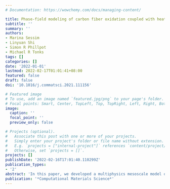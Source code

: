 ```yaml
---
# Documentation: https://wowchemy.com/docs/managing-content/

title: Phase-field modeling of carbon fiber oxidation coupled with heat conduction
subtitle: ''
summary: ''
authors:
- Marina Sessim
- Linyuan Shi
- Simon R Phillpot
- Michael R Tonks
tags: []
categories: []
date: '2022-01-01'
lastmod: 2022-02-17T01:01:41+08:00
featured: false
draft: false
doi: '10.1016/j.commatsci.2021.111156'

# Featured image
# To use, add an image named `featured.jpg/png` to your page's folder.
# Focal points: Smart, Center, TopLeft, Top, TopRight, Left, Right, BottomLeft, Bottom, BottomRight.
image: 
  caption: ''
  focal_point: ''
  preview_only: false

# Projects (optional).
#   Associate this post with one or more of your projects.
#   Simply enter your project's folder or file name without extension.
#   E.g. `projects = ["internal-project"]` references `content/project/deep-learning/index.md`.
#   Otherwise, set `projects = []`.
projects: []
publishDate: '2022-02-16T17:01:40.110299Z'
publication_types:
- '2'
abstract: 'In this paper, we developed a multiphysics mesoscale model of carbon fiber oxidation in the upper most layer of a phenolic impregnated carbon ablator thermal protection system. The presented model uses the phase-field method to capture the reduction of carbon fibers due to an oxidation reaction between carbon and oxygen to form carbon monoxide. The model is fully coupled with heat transport in the system, including the heat absorbed by the endothermic oxidation reaction. We implemented the model in the new Macaw application, created using the Multiphysics Object-Oriented Simulation Environment (MOOSE). The model was verified against an analytical solution of surface reactions. A sensitivity analysis revealed that the parameters that most impact the oxidation time are those related to the reaction rate. The model was demonstrated using 2D and 3D simulations of the oxidation of multiple fibers, illustrating the impact of fiber diameter, temperature, and gas flow on the fiber oxidation.'
publication: '*Computational Materials Science*'
---
```

